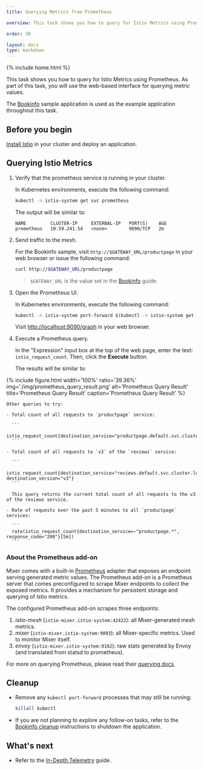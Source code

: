 ```yaml
---
title: Querying Metrics from Prometheus

overview: This task shows you how to query for Istio Metrics using Prometheus.

order: 30

layout: docs
type: markdown
---
```

{% include home.html %}

This task shows you how to query for Istio Metrics using Prometheus. As part of
this task, you will use the web-based interface for querying metric values.

The [Bookinfo]({{home}}/docs/guides/bookinfo.html) sample application is used as
the example application throughout this task.

## Before you begin

[Install Istio]({{home}}/docs/setup/) in your cluster and deploy an
application.

## Querying Istio Metrics

1. Verify that the prometheus service is running in your cluster.

   In Kubernetes environments, execute the following command:

   ```bash
   kubectl -n istio-system get svc prometheus
   ```

   The output will be similar to:

   ```xxx
   NAME         CLUSTER-IP     EXTERNAL-IP   PORT(S)    AGE
   prometheus   10.59.241.54   <none>        9090/TCP   2m
   ```

1. Send traffic to the mesh.

   For the Bookinfo sample, visit `http://$GATEWAY_URL/productpage` in your web
   browser or issue the following command:

   ```bash
   curl http://$GATEWAY_URL/productpage
   ```

   > `$GATEWAY_URL` is the value set in the [Bookinfo]({{home}}/docs/guides/bookinfo.html) guide.

1. Open the Prometheus UI.

   In Kubernetes environments, execute the following command:

   ```bash
   kubectl -n istio-system port-forward $(kubectl -n istio-system get pod -l app=prometheus -o jsonpath='{.items[0].metadata.name}') 9090:9090 &
   ```

   Visit [http://localhost:9090/graph](http://localhost:9090/graph) in your web browser.

1. Execute a Prometheus query.

   In the "Expression" input box at the top of the web page, enter the text:
   `istio_request_count`. Then, click the **Execute** button.

   The results will be similar to:

{% include figure.html width='100%' ratio='39.36%'
    img='./img/prometheus_query_result.png'
    alt='Prometheus Query Result'
    title='Prometheus Query Result'
    caption='Prometheus Query Result'
    %}

    Other queries to try:

    - Total count of all requests to `productpage` service:

      ```
      istio_request_count{destination_service="productpage.default.svc.cluster.local"}
      ```

    - Total count of all requests to `v3` of the `reviews` service:

      ```
      istio_request_count{destination_service="reviews.default.svc.cluster.local", destination_version="v3"}
      ```

      This query returns the current total count of all requests to the v3 of the reviews service.

    - Rate of requests over the past 5 minutes to all `productpage` services:

      ```
      rate(istio_request_count{destination_service=~"productpage.*", response_code="200"}[5m])
      ```

### About the Prometheus add-on

Mixer comes with a built-in [Prometheus](https://prometheus.io) adapter that
exposes an endpoint serving generated metric values. The Prometheus add-on is a
Prometheus server that comes preconfigured to scrape Mixer endpoints to collect
the exposed metrics. It provides a mechanism for persistent storage and querying
of Istio metrics.

The configured Prometheus add-on scrapes three endpoints:
1. *istio-mesh* (`istio-mixer.istio-system:42422`): all Mixer-generated mesh
   metrics.
1. *mixer* (`istio-mixer.istio-system:9093`): all Mixer-specific metrics. Used
   to monitor Mixer itself.
1. *envoy* (`istio-mixer.istio-system:9102`): raw stats generated by Envoy (and
   translated from statsd to prometheus).

For more on querying Prometheus, please read their [querying
docs](https://prometheus.io/docs/querying/basics/).

## Cleanup

* Remove any `kubectl port-forward` processes that may still be running:

   ```bash
   killall kubectl
   ```

* If you are not planning to explore any follow-on tasks, refer to the
  [Bookinfo cleanup]({{home}}/docs/guides/bookinfo.html#cleanup) instructions
  to shutdown the application.

## What's next

* Refer to the [In-Depth Telemetry]({{home}}/docs/guides/telemetry.html) guide.
